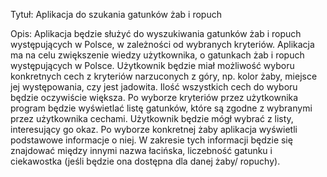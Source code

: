 Tytuł: 
Aplikacja do szukania gatunków żab
i ropuch 

Opis:
Aplikacja będzie służyć do wyszukiwania
gatunków żab i ropuch występujących
w Polsce, w zależności od wybranych kryteriów. Aplikacja ma na celu zwiększenie wiedzy użytkownika, o gatunkach żab i ropuch występujących w Polsce. 
Użytkownik będzie miał możliwość wyboru
konkretnych cech z kryteriów 
narzuconych z góry, np. kolor żaby,
miejsce jej występowania, czy jest 
jadowita. Ilość wszystkich cech do wyboru będzie oczywiście większa.
Po wyborze kryteriów przez użytkownika
program będzie wyświetlać listę gatunków,
które są zgodne z wybranymi przez 
użytkownika cechami. Użytkownik będzie
mógł wybrać z listy, interesujący go
okaz. Po wyborze konkretnej żaby 
aplikacja wyświetli podstawowe informacje 
o niej. W zakresie tych informacji będzie
się znajdować między innymi nazwa 
łacińska, liczebność gatunku i 
ciekawostka (jeśli będzie ona dostępna 
dla danej żaby/ ropuchy).

